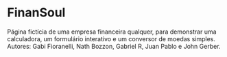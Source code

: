 # FinanSoul
Página fictícia de uma empresa financeira qualquer, para demonstrar uma calculadora, um formulário interativo e um conversor de moedas simples.
Autores: Gabi Fioranelli, Nath Bozzon, Gabriel R, Juan Pablo e John Gerber.

